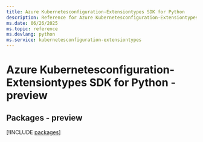 ```yaml
---
title: Azure Kubernetesconfiguration-Extensiontypes SDK for Python
description: Reference for Azure Kubernetesconfiguration-Extensiontypes SDK for Python
ms.date: 06/26/2025
ms.topic: reference
ms.devlang: python
ms.service: kubernetesconfiguration-extensiontypes
---
```

# Azure Kubernetesconfiguration-Extensiontypes SDK for Python - preview
## Packages - preview
[!INCLUDE [packages](kubernetesconfiguration-extensiontypes-index.md)]